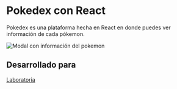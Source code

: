 # Pokedex con React
Pokedex es una plataforma hecha en React en donde puedes ver información de cada pókemon. 

![Modal con información del pokemon](http://drive.google.com/uc?export=view&id=1524pw4vRVn-WBI_WJRIxKzOmsg5ME0HW)

## Desarrollado para 
[Laboratoria](http://laboratoria.la)

